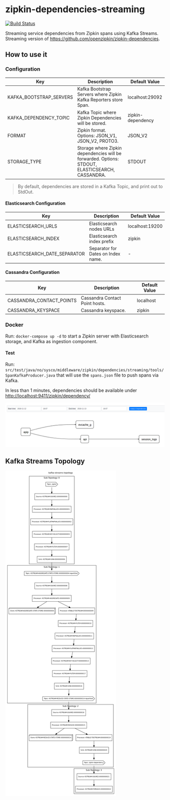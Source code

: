 # zipkin-dependencies-streaming

[![Build Status](https://www.travis-ci.org/sysco-middleware/zipkin-dependencies-streaming.svg?branch=master)](https://www.travis-ci.org/sysco-middleware/zipkin-dependencies-streaming)

Streaming service dependencies from Zipkin spans using Kafka Streams. 
Streaming version of <https://github.com/openzipkin/zipkin-dependencies>.

## How to use it

### Configuration

| Key                     | Description                                                                                     | Default Value     |
|-------------------------|-------------------------------------------------------------------------------------------------|-------------------|
| KAFKA_BOOTSTRAP_SERVERS | Kafka Bootstrap Servers where Zipkin Kafka Reporters store Span.                                | localhost:29092   |
| KAFKA_DEPENDENCY_TOPIC  | Kafka Topic where Zipkin Dependencies will be stored.                                           | zipkin-dependency |
| FORMAT                  | Zipkin format. Options: JSON_V1, JSON_V2, PROTO3.                                               | JSON_V2           |
| STORAGE_TYPE            | Storage where Zipkin dependencies will be forwarded. Options: STDOUT, ELASTICSEARCH, CASSANDRA. | STDOUT            |

> By default, dependencies are stored in a Kafka Topic, and print out to StdOut.

#### Elasticsearch Configuration

| Key                           | Description                         | Default Value   |
|-------------------------------|-------------------------------------|-----------------|
| ELASTICSEARCH_URLS            | Elasticsearch nodes URLs            | localhost:19200 |
| ELASTICSEARCH_INDEX           | Elasticsearch index prefix          | zipkin          |
| ELASTICSEARCH_DATE_SEPARATOR  | Separator for Dates on Index name.  | -               |

#### Cassandra Configuration

| Key                       | Description                     | Default Value |
|---------------------------|---------------------------------|---------------|
| CASSANDRA_CONTACT_POINTS  | Cassandra Contact Point hosts.  | localhost     |
| CASSANDRA_KEYSPACE        | Cassandra keyspace.             | zipkin        |

### Docker

Run: `docker-compose up -d` to start a Zipkin server with Elasticsearch storage, and Kafka as ingestion component.

#### Test

Run: `src/test/java/no/sysco/middleware/zipkin/dependencies/streaming/tools/SpanKafkaProducer.java` that will use the `spans.json` file to push spans via Kafka.

In less than 1 minutes, dependencies should be available under  <http://localhost:9411/zipkin/dependency/>

![](./docs/dependencies.png) 

## Kafka Streams Topology

![](./docs/topology.png)